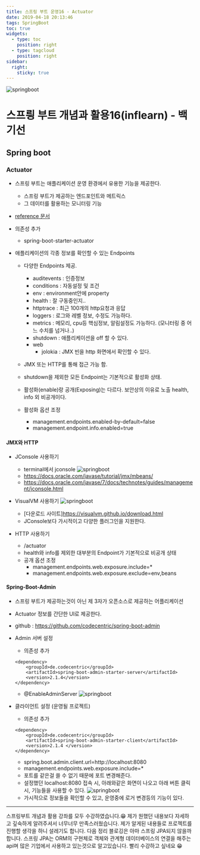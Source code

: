 ```yaml
---
title: 스프링 부트 운영16 - Actuator
date: 2019-04-18 20:13:46
tags: SpringBoot
toc: true
widgets:
  - type: toc
    position: right
  - type: tagcloud
    position: right
sidebar:
  right:
    sticky: true
---
```

![springboot](/images/springboot_logo.png)
# 스프릥 부트 개념과 활용16(inflearn) - 백기선 
## Spring boot
<!-- more -->
### Actuator
- 스프링 부트는 애플리케이션 운영 환경에서 유용한 기능을 제공한다. 
    -  스프링 부트가 제공하는 엔드포인트와 메트릭스
    - 그 데이터를 활용하는 모니터링 기능

- [reference 문서](https://docs.spring.io/spring-boot/docs/current/reference/htmlsingle/#production-ready-endpoints)

- 의존성 추가
    - spring-boot-starter-actuator

- 애플리케이션의 각종 정보를 확인할 수 있는 Endpoints
    - 다양한 Endpoints 제공.
        - auditevents : 인증정보
        - conditions : 자동설정 및 조건
        - env : environment안에 property
        - health : 잘 구동중인지..
        - httptrace : 최근 100개의 http요청과 응답
        - loggers : 로그와 레벨 정보, 수정도 가능하다.
        - metrics : 메모리, cpu등 핵심정보, 알림설정도 가능하다. (모니터링 중 어느 수치를 넘거나..)
        - shutdown : 애플리케이션을 off 할 수 있다.
        - web
            - jolokia : JMX 빈을 http 화면에서 확인할 수 있다.
        
    - JMX 또는 HTTP를 통해 접근 가능 함.
    - shutdown을 제외한 모든 Endpoint는 기본적으로 활성화 상태.
    - 활성화(enable)랑 공개(Exposing)는 다르다. 
    보안상의 이유로 노출 health, info 외 비공개이다. 
    - 활성화 옵션 조정
        - management.endpoints.enabled-by-default=false
        - management.endpoint.info.enabled=true
       
#### JMX와 HTTP
 - JConsole 사용하기
    - terminal에서 jconsole
    ![springboot](/images/springboot/springboot16-1.png)
    - https://docs.oracle.com/javase/tutorial/jmx/mbeans/
    - https://docs.oracle.com/javase/7/docs/technotes/guides/management/jconsole.html
 - VisualVM 사용하기
    ![springboot](/images/springboot/springboot16-2.png)
    - [다운로드 사이트]https://visualvm.github.io/download.html
    - JConsole보다 가시적이고 다양한 플러그인을 지원한다.
    
 - HTTP 사용하기
    - /actuator
    - health와 info를 제외한 대부분의 Endpoint가 기본적으로 비공개 상태
    - 공개 옵션 조정
         - management.endpoints.web.exposure.include=*
         - management.endpoints.web.exposure.exclude=env,beans

#### Spring-Boot-Admin
- 스프링 부트가 제공하는것이 아닌 제 3자가 오픈소스로 제공하는 어플리케이션
- Actuator 정보를 간단한 UI로 제공한다.
- github : https://github.com/codecentric/spring-boot-admin

- Admin 서버 설정
    - 의존성 추가
    ```
    <dependency>
        <groupId>de.codecentric</groupId>
        <artifactId>spring-boot-admin-starter-server</artifactId>
        <version>2.1.4</version>
    </dependency>

    ```
    - @EnableAdminServer
    ![springboot](/images/springboot/springboot16-3.png)

- 클라이언트 설정 (운영될 프로젝트)
    - 의존성 추가
    ```
    <dependency>
        <groupId>de.codecentric</groupId>
        <artifactId>spring-boot-admin-starter-client</artifactId>
        <version>2.1.4 </version>
    </dependency>
    ```
    - spring.boot.admin.client.url=http://localhost:8080
    - management.endpoints.web.exposure.include=*
    - 포트를 같은걸 쓸 수 없기 때문에 포트 변경해준다.
    - 설정했던 localhost:8080 접속 시, 아래와같은 화면이 나오고 아래 버튼 클릭 시, 기능들을 사용할 수 있다.
     ![springboot](/images/springboot/springboot16-4.png)
    - 가시적으로 정보들을 확인할 수 있고, 운영중에 로거 변경등의 기능이 있다.

---
스프링부트 개념과 활용 강좌를 모두 수강하였습니다.😁
제가 원했던 내용보다 자세하고 깊숙하게 알려주셔서 너무너무 만족스러웠습니다.
제가 알게된 내용들로 프로젝트를 진행할 생각을 하니 설레기도 합니다.
다음 정리 블로깅은 아마 스프링 JPA되지 않을까합니다.
스프링 JPA는 ORM의 구현체로 객체와 관계형 데이터베이스의 연결을 해주는 api며 많은 기업에서 사용하고 있는것으로 알고있습니다.
빨리 수강하고 싶네요 😁
<br><br>    